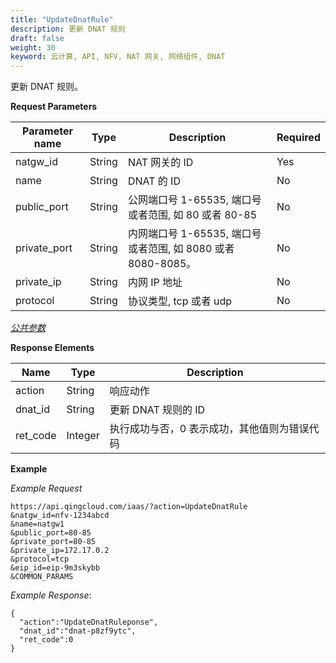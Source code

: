 ```yaml
---
title: "UpdateDnatRule"
description: 更新 DNAT 规则
draft: false
weight: 30
keyword: 云计算, API, NFV, NAT 网关, 网络组件, DNAT
---
```


更新 DNAT 规则。

**Request Parameters**

| Parameter name | Type | Description | Required |
| --- | --- | --- | --- |
| natgw_id | String | NAT 网关的 ID | Yes |
| name | String | DNAT 的 ID | No |
| public_port | String | 公网端口号 1-65535, 端口号或者范围, 如 80 或者 80-85 | No |
| private_port | String | 内网端口号 1-65535, 端口号或者范围, 如 8080 或者 8080-8085。 | No |
| private_ip| String | 内网 IP 地址 | No |
| protocol| String | 协议类型, tcp 或者 udp | No |

[_公共参数_](../../get_api/parameters/)

**Response Elements**

| Name | Type | Description |
| --- | --- | --- |
| action | String | 响应动作 |
| dnat_id | String | 更新 DNAT 规则的 ID |
| ret_code | Integer | 执行成功与否，0 表示成功，其他值则为错误代码 |

**Example**

_Example Request_

```
https://api.qingcloud.com/iaas/?action=UpdateDnatRule
&natgw_id=nfv-1234abcd
&name=natgw1
&public_port=80-85
&private_port=80-85
&private_ip=172.17.0.2
&protocol=tcp
&eip_id=eip-9m3skybb
&COMMON_PARAMS
```

_Example Response_:

```
{
  "action":"UpdateDnatRuleponse",
  "dnat_id":"dnat-p8zf9ytc",
  "ret_code":0
}
```
